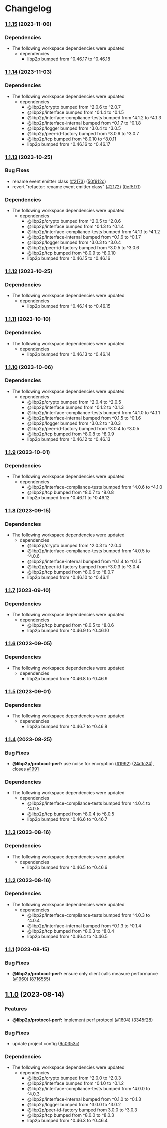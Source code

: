 # Changelog

### [1.1.15](https://www.github.com/libp2p/js-libp2p/compare/perf-v1.1.14...perf-v1.1.15) (2023-11-06)


### Dependencies

* The following workspace dependencies were updated
  * dependencies
    * libp2p bumped from ^0.46.17 to ^0.46.18

### [1.1.14](https://www.github.com/libp2p/js-libp2p/compare/perf-v1.1.13...perf-v1.1.14) (2023-11-03)


### Dependencies

* The following workspace dependencies were updated
  * dependencies
    * @libp2p/crypto bumped from ^2.0.6 to ^2.0.7
    * @libp2p/interface bumped from ^0.1.4 to ^0.1.5
    * @libp2p/interface-compliance-tests bumped from ^4.1.2 to ^4.1.3
    * @libp2p/interface-internal bumped from ^0.1.7 to ^0.1.8
    * @libp2p/logger bumped from ^3.0.4 to ^3.0.5
    * @libp2p/peer-id-factory bumped from ^3.0.6 to ^3.0.7
    * @libp2p/tcp bumped from ^8.0.10 to ^8.0.11
    * libp2p bumped from ^0.46.16 to ^0.46.17

### [1.1.13](https://www.github.com/libp2p/js-libp2p/compare/perf-v1.1.12...perf-v1.1.13) (2023-10-25)


### Bug Fixes

* rename event emitter class ([#2173](https://www.github.com/libp2p/js-libp2p/issues/2173)) ([50f912c](https://www.github.com/libp2p/js-libp2p/commit/50f912c2608caecc09acbcb0f46b4df4af073080))
* revert "refactor: rename event emitter class" ([#2172](https://www.github.com/libp2p/js-libp2p/issues/2172)) ([0ef5f7f](https://www.github.com/libp2p/js-libp2p/commit/0ef5f7f62d9c6d822e0a4b99cc203a1516b11f2f))


### Dependencies

* The following workspace dependencies were updated
  * dependencies
    * @libp2p/crypto bumped from ^2.0.5 to ^2.0.6
    * @libp2p/interface bumped from ^0.1.3 to ^0.1.4
    * @libp2p/interface-compliance-tests bumped from ^4.1.1 to ^4.1.2
    * @libp2p/interface-internal bumped from ^0.1.6 to ^0.1.7
    * @libp2p/logger bumped from ^3.0.3 to ^3.0.4
    * @libp2p/peer-id-factory bumped from ^3.0.5 to ^3.0.6
    * @libp2p/tcp bumped from ^8.0.9 to ^8.0.10
    * libp2p bumped from ^0.46.15 to ^0.46.16

### [1.1.12](https://www.github.com/libp2p/js-libp2p/compare/perf-v1.1.11...perf-v1.1.12) (2023-10-25)


### Dependencies

* The following workspace dependencies were updated
  * dependencies
    * libp2p bumped from ^0.46.14 to ^0.46.15

### [1.1.11](https://www.github.com/libp2p/js-libp2p/compare/perf-v1.1.10...perf-v1.1.11) (2023-10-10)


### Dependencies

* The following workspace dependencies were updated
  * dependencies
    * libp2p bumped from ^0.46.13 to ^0.46.14

### [1.1.10](https://www.github.com/libp2p/js-libp2p/compare/perf-v1.1.9...perf-v1.1.10) (2023-10-06)


### Dependencies

* The following workspace dependencies were updated
  * dependencies
    * @libp2p/crypto bumped from ^2.0.4 to ^2.0.5
    * @libp2p/interface bumped from ^0.1.2 to ^0.1.3
    * @libp2p/interface-compliance-tests bumped from ^4.1.0 to ^4.1.1
    * @libp2p/interface-internal bumped from ^0.1.5 to ^0.1.6
    * @libp2p/logger bumped from ^3.0.2 to ^3.0.3
    * @libp2p/peer-id-factory bumped from ^3.0.4 to ^3.0.5
    * @libp2p/tcp bumped from ^8.0.8 to ^8.0.9
    * libp2p bumped from ^0.46.12 to ^0.46.13

### [1.1.9](https://www.github.com/libp2p/js-libp2p/compare/perf-v1.1.8...perf-v1.1.9) (2023-10-01)


### Dependencies

* The following workspace dependencies were updated
  * dependencies
    * @libp2p/interface-compliance-tests bumped from ^4.0.6 to ^4.1.0
    * @libp2p/tcp bumped from ^8.0.7 to ^8.0.8
    * libp2p bumped from ^0.46.11 to ^0.46.12

### [1.1.8](https://www.github.com/libp2p/js-libp2p/compare/perf-v1.1.7...perf-v1.1.8) (2023-09-15)


### Dependencies

* The following workspace dependencies were updated
  * dependencies
    * @libp2p/crypto bumped from ^2.0.3 to ^2.0.4
    * @libp2p/interface-compliance-tests bumped from ^4.0.5 to ^4.0.6
    * @libp2p/interface-internal bumped from ^0.1.4 to ^0.1.5
    * @libp2p/peer-id-factory bumped from ^3.0.3 to ^3.0.4
    * @libp2p/tcp bumped from ^8.0.6 to ^8.0.7
    * libp2p bumped from ^0.46.10 to ^0.46.11

### [1.1.7](https://www.github.com/libp2p/js-libp2p/compare/perf-v1.1.6...perf-v1.1.7) (2023-09-10)


### Dependencies

* The following workspace dependencies were updated
  * dependencies
    * @libp2p/tcp bumped from ^8.0.5 to ^8.0.6
    * libp2p bumped from ^0.46.9 to ^0.46.10

### [1.1.6](https://www.github.com/libp2p/js-libp2p/compare/perf-v1.1.5...perf-v1.1.6) (2023-09-05)


### Dependencies

* The following workspace dependencies were updated
  * dependencies
    * libp2p bumped from ^0.46.8 to ^0.46.9

### [1.1.5](https://www.github.com/libp2p/js-libp2p/compare/perf-v1.1.4...perf-v1.1.5) (2023-09-01)


### Dependencies

* The following workspace dependencies were updated
  * dependencies
    * libp2p bumped from ^0.46.7 to ^0.46.8

### [1.1.4](https://www.github.com/libp2p/js-libp2p/compare/perf-v1.1.3...perf-v1.1.4) (2023-08-25)


### Bug Fixes

* **@libp2p/protocol-perf:** use noise for encryption ([#1992](https://www.github.com/libp2p/js-libp2p/issues/1992)) ([24c1c24](https://www.github.com/libp2p/js-libp2p/commit/24c1c2489cd58397c4691d382d6260d56791dbce)), closes [#1991](https://www.github.com/libp2p/js-libp2p/issues/1991)


### Dependencies

* The following workspace dependencies were updated
  * dependencies
    * @libp2p/interface-compliance-tests bumped from ^4.0.4 to ^4.0.5
    * @libp2p/tcp bumped from ^8.0.4 to ^8.0.5
    * libp2p bumped from ^0.46.6 to ^0.46.7

### [1.1.3](https://www.github.com/libp2p/js-libp2p/compare/perf-v1.1.2...perf-v1.1.3) (2023-08-16)


### Dependencies

* The following workspace dependencies were updated
  * dependencies
    * libp2p bumped from ^0.46.5 to ^0.46.6

### [1.1.2](https://www.github.com/libp2p/js-libp2p/compare/perf-v1.1.1...perf-v1.1.2) (2023-08-16)


### Dependencies

* The following workspace dependencies were updated
  * dependencies
    * @libp2p/interface-compliance-tests bumped from ^4.0.3 to ^4.0.4
    * @libp2p/interface-internal bumped from ^0.1.3 to ^0.1.4
    * @libp2p/tcp bumped from ^8.0.3 to ^8.0.4
    * libp2p bumped from ^0.46.4 to ^0.46.5

### [1.1.1](https://www.github.com/libp2p/js-libp2p/compare/perf-v1.1.0...perf-v1.1.1) (2023-08-15)


### Bug Fixes

* **@libp2p/protocol-perf:** ensure only client calls measure performance ([#1960](https://www.github.com/libp2p/js-libp2p/issues/1960)) ([8716555](https://www.github.com/libp2p/js-libp2p/commit/871655515cc89af3eacad855db475d3f1ada2005))

## [1.1.0](https://www.github.com/libp2p/js-libp2p/compare/perf-v1.0.0...perf-v1.1.0) (2023-08-14)


### Features

* **@libp2p/protocol-perf:** Implement perf protocol ([#1604](https://www.github.com/libp2p/js-libp2p/issues/1604)) ([3345f28](https://www.github.com/libp2p/js-libp2p/commit/3345f28b3b13fbe6b4e333466488e9d0bc677322))


### Bug Fixes

* update project config ([9c0353c](https://www.github.com/libp2p/js-libp2p/commit/9c0353cf5a1e13196ca0e7764f87e36478518f69))



### Dependencies

* The following workspace dependencies were updated
  * dependencies
    * @libp2p/crypto bumped from ^2.0.0 to ^2.0.3
    * @libp2p/interface bumped from ^0.1.0 to ^0.1.2
    * @libp2p/interface-compliance-tests bumped from ^4.0.0 to ^4.0.3
    * @libp2p/interface-internal bumped from ^0.1.0 to ^0.1.3
    * @libp2p/logger bumped from ^3.0.0 to ^3.0.2
    * @libp2p/peer-id-factory bumped from 3.0.0 to ^3.0.3
    * @libp2p/tcp bumped from ^8.0.0 to ^8.0.3
    * libp2p bumped from ^0.46.3 to ^0.46.4
